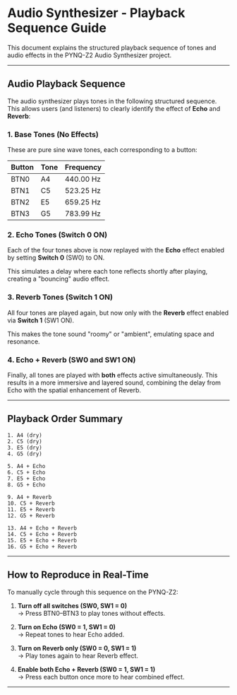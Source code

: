 # Audio Synthesizer - Playback Sequence Guide

This document explains the structured playback sequence of tones and audio effects in the PYNQ-Z2 Audio Synthesizer project.

---

## Audio Playback Sequence

The audio synthesizer plays tones in the following structured sequence. This allows users (and listeners) to clearly identify the effect of **Echo** and **Reverb**:

### 1. Base Tones (No Effects)

These are pure sine wave tones, each corresponding to a button:

| Button | Tone | Frequency |
|--------|------|-----------|
| BTN0   | A4   | 440.00 Hz |
| BTN1   | C5   | 523.25 Hz |
| BTN2   | E5   | 659.25 Hz |
| BTN3   | G5   | 783.99 Hz |

### 2. Echo Tones (Switch 0 ON)

Each of the four tones above is now replayed with the **Echo** effect enabled by setting **Switch 0** (SW0) to ON.

This simulates a delay where each tone reflects shortly after playing, creating a "bouncing" audio effect.

### 3. Reverb Tones (Switch 1 ON)

All four tones are played again, but now only with the **Reverb** effect enabled via **Switch 1** (SW1 ON).

This makes the tone sound "roomy" or "ambient", emulating space and resonance.

### 4. Echo + Reverb (SW0 and SW1 ON)

Finally, all tones are played with **both** effects active simultaneously. This results in a more immersive and layered sound, combining the delay from Echo with the spatial enhancement of Reverb.

---

## Playback Order Summary

```
1. A4 (dry)
2. C5 (dry)
3. E5 (dry)
4. G5 (dry)

5. A4 + Echo
6. C5 + Echo
7. E5 + Echo
8. G5 + Echo

9. A4 + Reverb
10. C5 + Reverb
11. E5 + Reverb
12. G5 + Reverb

13. A4 + Echo + Reverb
14. C5 + Echo + Reverb
15. E5 + Echo + Reverb
16. G5 + Echo + Reverb
```

---

## How to Reproduce in Real-Time

To manually cycle through this sequence on the PYNQ-Z2:

1. **Turn off all switches (SW0, SW1 = 0)**  
   → Press BTN0–BTN3 to play tones without effects.

2. **Turn on Echo (SW0 = 1, SW1 = 0)**  
   → Repeat tones to hear Echo added.

3. **Turn on Reverb only (SW0 = 0, SW1 = 1)**  
   → Play tones again to hear Reverb effect.

4. **Enable both Echo + Reverb (SW0 = 1, SW1 = 1)**  
   → Press each button once more to hear combined effect.

---
